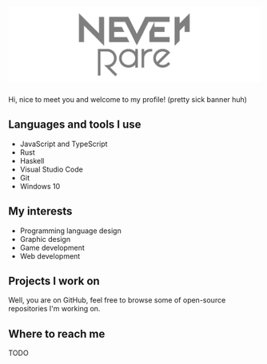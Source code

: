 # ![neverRare banner](https://github.com/neverRare/neverRare/blob/master/never_rare_banner.png)

Hi, nice to meet you and welcome to my profile! (pretty sick banner huh)

## Languages and tools I use

- JavaScript and TypeScript
- Rust
- Haskell
- Visual Studio Code
- Git
- Windows 10

## My interests

- Programming language design
- Graphic design
- Game development
- Web development

## Projects I work on

Well, you are on GitHub, feel free to browse some of open-source repositories I'm working on.

## Where to reach me

TODO

<!--
**neverRare/neverRare** is a ✨ _special_ ✨ repository because its `README.md` (this file) appears on your GitHub profile.

Here are some ideas to get you started:

- 🔭 I’m currently working on ...
- 🌱 I’m currently learning ...
- 👯 I’m looking to collaborate on ...
- 🤔 I’m looking for help with ...
- 💬 Ask me about ...
- 📫 How to reach me: ...
- 😄 Pronouns: ...
- ⚡ Fun fact: ...
-->
